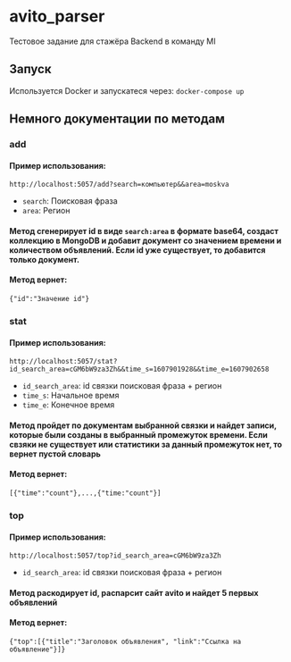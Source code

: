 # avito_parser
Тестовое задание для стажёра Backend в команду MI
## Запуск
Используется Docker и запускатеся через:
`docker-compose up`
## Немного документации по методам
### add
#### Пример использования:
`http://localhost:5057/add?search=компьютер&&area=moskva`
* `search`: Поисковая фраза
* `area`: Регион
#### Метод сгенерирует id в виде `search:area` в формате base64, создаст коллекцию в MongoDB и добавит документ со значением времени и количеством объявлений. Если id уже существует, то добавится только документ.  
#### Метод вернет:
`{"id":"Значение id"}`
### stat
#### Пример использования:
`http://localhost:5057/stat?id_search_area=cGM6bW9za3Zh&&time_s=1607901928&&time_e=1607902658`
* `id_search_area`: id связки поисковая фраза + регион
* `time_s`: Начальное время
* `time_e`: Конечное время
#### Метод пройдет по документам выбранной связки и найдет записи, которые были созданы в выбранный промежуток времени. Если свзяки не существует или статистики за данный промежуток нет, то вернет пустой словарь
#### Метод вернет:
`[{"time":"count"},...,{"time:"count"}]`
### top
#### Пример использования:
`http://localhost:5057/top?id_search_area=cGM6bW9za3Zh`
* `id_search_area`: id связки поисковая фраза + регион
#### Метод раскодирует id, распарсит сайт avito и найдет 5 первых объявлений 
#### Метод вернет:
`{"top":[{"title":"Заголовок объявления", "link":"Ссылка на объявление"}]}`
